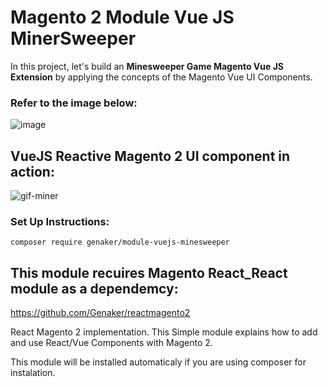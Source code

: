 # Magento 2 Module Vue JS MinerSweeper 

In this project, let's build an **Minesweeper Game Magento Vue JS Extension** by applying the concepts of the Magento Vue UI Components.

### Refer to the image below:

![image](https://user-images.githubusercontent.com/9213670/150458715-95aced52-fed1-49db-9bc7-45ad37f48357.png)

## VueJS Reactive Magento 2 UI component in action: 

![gif-miner](https://user-images.githubusercontent.com/9213670/150459109-a52b3923-a86a-4442-b230-85f6fc139c8f.gif)

### Set Up Instructions:

```
composer require genaker/module-vuejs-minesweeper
```

## This module recuires Magento React_React module as a dependemcy:

https://github.com/Genaker/reactmagento2

React Magento 2 implementation. This Simple module explains how to add and use React/Vue Components with Magento 2.

This module will be installed automaticaly if you are using composer for instalation. 
